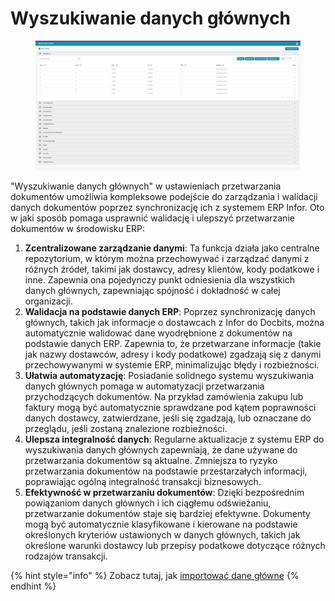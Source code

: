 # Wyszukiwanie danych głównych

<figure><img src="../../../.gitbook/assets/Bildschirmfoto 2024-05-08 um 11.14.26.png" alt=""><figcaption></figcaption></figure>

"Wyszukiwanie danych głównych" w ustawieniach przetwarzania dokumentów umożliwia kompleksowe podejście do zarządzania i walidacji danych dokumentów poprzez synchronizację ich z systemem ERP Infor. Oto w jaki sposób pomaga usprawnić walidację i ulepszyć przetwarzanie dokumentów w środowisku ERP:

1. **Zcentralizowane zarządzanie danymi**: Ta funkcja działa jako centralne repozytorium, w którym można przechowywać i zarządzać danymi z różnych źródeł, takimi jak dostawcy, adresy klientów, kody podatkowe i inne. Zapewnia ona pojedynczy punkt odniesienia dla wszystkich danych głównych, zapewniając spójność i dokładność w całej organizacji.
2. **Walidacja na podstawie danych ERP**: Poprzez synchronizację danych głównych, takich jak informacje o dostawcach z Infor do Docbits, można automatycznie walidować dane wyodrębnione z dokumentów na podstawie danych ERP. Zapewnia to, że przetwarzane informacje (takie jak nazwy dostawców, adresy i kody podatkowe) zgadzają się z danymi przechowywanymi w systemie ERP, minimalizując błędy i rozbieżności.
3. **Ułatwia automatyzację**: Posiadanie solidnego systemu wyszukiwania danych głównych pomaga w automatyzacji przetwarzania przychodzących dokumentów. Na przykład zamówienia zakupu lub faktury mogą być automatycznie sprawdzane pod kątem poprawności danych dostawcy, zatwierdzane, jeśli się zgadzają, lub oznaczane do przeglądu, jeśli zostaną znalezione rozbieżności.
4. **Ulepsza integralność danych**: Regularne aktualizacje z systemu ERP do wyszukiwania danych głównych zapewniają, że dane używane do przetwarzania dokumentów są aktualne. Zmniejsza to ryzyko przetwarzania dokumentów na podstawie przestarzałych informacji, poprawiając ogólną integralność transakcji biznesowych.
5. **Efektywność w przetwarzaniu dokumentów**: Dzięki bezpośrednim powiązaniom danych głównych i ich ciągłemu odświeżaniu, przetwarzanie dokumentów staje się bardziej efektywne. Dokumenty mogą być automatycznie klasyfikowane i kierowane na podstawie określonych kryteriów ustawionych w danych głównych, takich jak określone warunki dostawcy lub przepisy podatkowe dotyczące różnych rodzajów transakcji.

{% hint style="info" %}
Zobacz tutaj, jak [importować dane główne](../../setup/importing-customer-master-data/)
{% endhint %}
